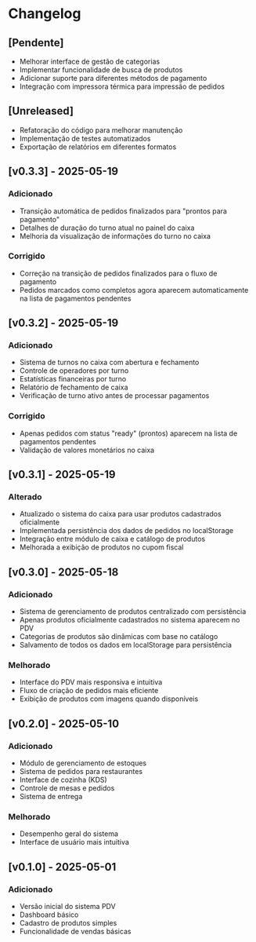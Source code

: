 
# Changelog

## [Pendente]
- Melhorar interface de gestão de categorias
- Implementar funcionalidade de busca de produtos
- Adicionar suporte para diferentes métodos de pagamento
- Integração com impressora térmica para impressão de pedidos

## [Unreleased]
- Refatoração do código para melhorar manutenção
- Implementação de testes automatizados
- Exportação de relatórios em diferentes formatos

## [v0.3.3] - 2025-05-19
### Adicionado
- Transição automática de pedidos finalizados para "prontos para pagamento"
- Detalhes de duração do turno atual no painel do caixa
- Melhoria da visualização de informações do turno no caixa

### Corrigido
- Correção na transição de pedidos finalizados para o fluxo de pagamento
- Pedidos marcados como completos agora aparecem automaticamente na lista de pagamentos pendentes

## [v0.3.2] - 2025-05-19
### Adicionado
- Sistema de turnos no caixa com abertura e fechamento
- Controle de operadores por turno
- Estatísticas financeiras por turno
- Relatório de fechamento de caixa
- Verificação de turno ativo antes de processar pagamentos

### Corrigido
- Apenas pedidos com status "ready" (prontos) aparecem na lista de pagamentos pendentes
- Validação de valores monetários no caixa

## [v0.3.1] - 2025-05-19
### Alterado
- Atualizado o sistema do caixa para usar produtos cadastrados oficialmente
- Implementada persistência dos dados de pedidos no localStorage
- Integração entre módulo de caixa e catálogo de produtos
- Melhorada a exibição de produtos no cupom fiscal

## [v0.3.0] - 2025-05-18
### Adicionado
- Sistema de gerenciamento de produtos centralizado com persistência
- Apenas produtos oficialmente cadastrados no sistema aparecem no PDV
- Categorias de produtos são dinâmicas com base no catálogo
- Salvamento de todos os dados em localStorage para persistência

### Melhorado
- Interface do PDV mais responsiva e intuitiva
- Fluxo de criação de pedidos mais eficiente
- Exibição de produtos com imagens quando disponíveis

## [v0.2.0] - 2025-05-10
### Adicionado
- Módulo de gerenciamento de estoques
- Sistema de pedidos para restaurantes
- Interface de cozinha (KDS)
- Controle de mesas e pedidos
- Sistema de entrega

### Melhorado
- Desempenho geral do sistema
- Interface de usuário mais intuitiva

## [v0.1.0] - 2025-05-01
### Adicionado
- Versão inicial do sistema PDV
- Dashboard básico
- Cadastro de produtos simples
- Funcionalidade de vendas básicas
